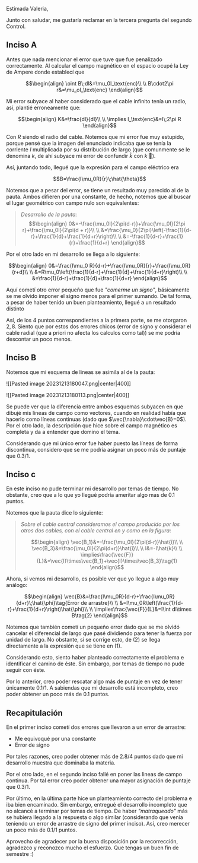 
Estimada Valeria, 

Junto con saludar, me gustaría reclamar en la tercera pregunta del segundo Control. 

## Inciso A 

Antes que nada mencionar el error que tuve que fue penalizado correctamente. Al calcular el campo magnético en el espacio ocupé la Ley de Ampere donde establecí que 

$$\begin{align}
\oint B\;dl&=\mu_0I_\text{enc}\\  \\
B\cdot2\pi r&=\mu_oI_\text{enc}
\end{align}$$

Mi error subyace al haber considerado que el cable infinito tenía un radio, así, plantié erroneamente que: 

$$\begin{align}
K&=\frac{dI}{dl}\\  \\
\implies I_\text{enc}&=I\;2\pi R
\end{align}$$

Con $R$ siendo el radio del cable. Notemos que mi error fue muy estupido, porque pensé que la imagen del enunciado indicaba que se tenía la corriente $I$ multiplicada por su distribución de largo (que comunmente se le denomina $k$, de ahí subyace mi error de confundir $\hat{k}$ con $k$ 🥲). 

Así, juntando todo, llegué que la expresión para el campo eléctrico era 

$$B=\frac{I\mu_0R}{r}\;\hat{\theta}$$

Notemos que a pesar del error, se tiene un resultado muy parecido al de la pauta. Ambos difieren por una constante, de hecho, notemos que al buscar el lugar geométrico con campo nulo son equivalentes: 

> *Desarrollo de la pauta:*
> $$\begin{align}
0&=-\frac{\mu_0I}{2\pi(d-r)}+\frac{\mu_0I}{2\pi r}+\frac{\mu_0I}{2\pi(d + r)}\\  \\
&=\frac{\mu_0}{2\pi}\left(-\frac{1}{d-r}+\frac{1}{d}+\frac{1}{d+r}\right)\\  \\
&=-\frac{1}{d-r}+\frac{1}{r}+\frac{1}{d+r}
\end{align}$$

Por el otro lado en mi desarrollo se llega a lo siguiente: 

$$\begin{align}
0&=\frac{I\mu_0 R}{d-r}+\frac{I\mu_0R}{r}+\frac{I\mu_0R}{r+d}\\  \\
&=R\mu_0\left(\frac{1}{d-r}+\frac{1}{d}+\frac{1}{d+r}\right)\\  \\
&=\frac{1}{d-r}+\frac{1}{d}+\frac{1}{d+r}
\end{align}$$

Aquí cometí otro error pequeño que fue *"comerme un signo"*, básicamente se me olvido imponer el signo menos para el primer sumando. De tal forma, a pesar de haber tenido un buen planteamiento, llegué a un resultado distinto

Así, de los $4$ puntos correspondientes a la primera parte, se me otorgaron $2,8$. Siento que por estos dos errores chicos (error de signo y considerar el cable radial (que a priori no afecta los calculos como tal)) se me podría descontar un poco menos. 

## Inciso B 

Notemos que mi esquema de lineas se asimila al de la pauta:

![[Pasted image 20231213180047.png|center|400]]

![[Pasted image 20231213180113.png|center|400]] 


Se puede ver que la diferencia entre ambos esquemas subyacen en que dibujé mis lineas de campo como vectores, cuando en realidad había que hacerlo como líneas continuas (dado que $\vec{\nabla}\cdot\vec{B}=0$). Por el otro lado, la descripción que hice sobre el campo magnético es completa y da a entender que domino el tema. 

Considerando que mi único error fue haber puesto las líneas de forma discontinua, considero que se me podría asignar un poco más de puntaje que $0.3/1$. 

## Inciso c 

En este inciso no pude terminar mi desarrollo por temas de tiempo. No obstante, creo que a lo que yo llegué podría ameritar algo mas de $0.1$ puntos. 

Notemos que la pauta dice lo siguiente: 

>*Sobre el cable central consideramos el campo producido por los otros dos cables, con el cable central en $y$ como en la figura*: 
>
>$$\begin{align}
\vec{B_1}&=-\frac{\mu_0I}{2\pi(d-r)}\hat{i}\\  \\
\vec{B_3}&=\frac{\mu_0I}{2\pi(d+r)}\hat{i}\\ \\
I&=-I\hat{k}\\  \\
\implies\frac{\vec{F}}{L}&=\vec{I}\times\vec{B_1}+\vec{I}\times\vec{B_3}\tag{1}
\end{align}$$

Ahora, si vemos mi desarrollo, es posible ver que yo llegue a algo muy análogo: 

$$\begin{align}
\vec{B}&=\frac{I\mu_0R}{d-r}+\frac{I\mu_0R}{d+r}\;\hat{\phi}\tag{Error de arrastre}\\  \\
&=I\mu_0R\left(\frac{1}{d-r}+\frac{1}{d+r}\right)\hat{\phi}\\  \\
\implies\frac{\vec{F}}{L}&=I\int dl\times B\tag{2}
\end{align}$$

Notemos que también cometí un pequeño error dado que se me olvidó cancelar el diferencial de largo que pasé dividiendo para tener la fuerza por unidad de largo. No obstante, si se corrige esto, de $(2)$ se llega directamente a la expresión que se tiene en $(1)$. 

Considerando esto, siento haber planteado correctamente el problema e identificar el camino de éste. Sin embargo, por temas de tiempo no pude seguir con éste. 

Por lo anterior, creo poder rescatar algo más de puntaje en vez de tener únicamente $0.1/1$. A sabiendas que mi desarrollo está incompleto, creo poder obtener un poco más de $0.1$ puntos. 

## Recapitulación 

En el primer inciso cometí dos errores que llevaron a un error de arrastre: 
- Me equivoqué por una constante 
- Error de signo 

Por tales razones, creo poder obtener más de $2.8/4$ puntos dado que mi desarrollo muestra que dominaba la materia. 

Por el otro lado, en el segundo inciso fallé en poner las lineas de campo continua. Por tal error creo poder obtener una mayor asignación de puntaje que $0.3/1$. 

Por último, en la última parte hice un planteamiento correcto del problema e iba bien encaminado. Sin embargo, entregué el desarrollo incompleto que no alcancé a terminar por temas de tiempo. De haber *"matraqueado"* más se hubiera llegado a la respuesta o algo similar (considerando que venía teniendo un error de arrastre de signo del primer inciso). Así, creo merecer un poco más de $0.1/1$ puntos. 

Aprovecho de agradecer por la buena disposición por la recorrección, agradezco y reconozco mucho el esfuerzo. Que tengas un buen fin de semestre :) 
